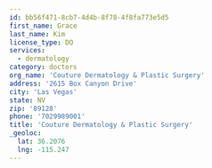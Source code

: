 ```yaml
---
id: bb56f471-8cb7-4d4b-8f78-4f8fa773e5d5
first_name: Grace
last_name: Kim
license_type: DO
services:
  - dermatology
category: doctors
org_name: 'Couture Dermatology & Plastic Surgery'
address: '2615 Box Canyon Drive'
city: 'Las Vegas'
state: NV
zip: '89128'
phone: '7029989001'
title: 'Couture Dermatology & Plastic Surgery'
_geoloc:
  lat: 36.2076
  lng: -115.247
---
```

